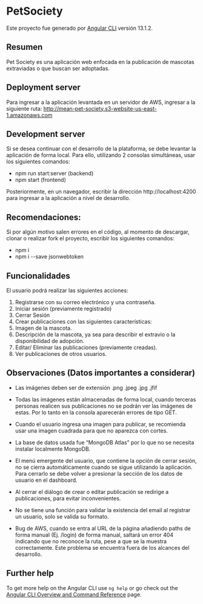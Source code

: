 # PetSociety

Este proyecto fue generado por [Angular CLI](https://github.com/angular/angular-cli) versión 13.1.2.

## Resumen
Pet Society es una aplicación web enfocada en la publicación de mascotas extraviadas o que buscan ser adoptadas.

## Deployment server

Para ingresar a la aplicación levantada en un servidor de AWS, ingresar a la siguiente ruta: http://mean-pet-society.s3-website-us-east-1.amazonaws.com

## Development server

Si se desea continuar con el desarrollo de la plataforma, se debe levantar la aplicación de forma local. Para ello, utilizando 2 consolas simultáneas, usar los siguientes comandos:
- npm run start:server (backend)
- npm start (frontend)

Posteriormente, en un navegador, escribir la dirección http://localhost:4200 para ingresar a la aplicación a nivel de desarrollo.

## Recomendaciones:
Si por algún motivo salen errores en el código, al momento de descargar, clonar o realizar fork el proyecto, escribir los siguientes comandos:
- npm i
- npm i --save jsonwebtoken

## Funcionalidades
El usuario podrá realizar las siguientes acciones:
1. Registrarse con su correo electrónico y una contraseña.
2. Iniciar sesión (previamente registrado)
3. Cerrar Sesión
4. Crear publicaciones con las siguientes características:
5. Imagen de la mascota.
6. Descripción de la mascota, ya sea para describir el extravío o la disponibilidad de adopción.
7. Editar/ Eliminar las publicaciones (previamente creadas).
8. Ver publicaciones de otros usuarios.

## Observaciones (Datos importantes a considerar)

- Las imágenes deben ser de extensión .png .jpeg .jpg .jfif

- Todas las imágenes están almacenadas de forma local, cuando terceras personas realicen sus publicaciones no se podrán ver las imágenes de estas. Por lo tanto en la consola aparecerán errores de tipo GET. 

- Cuando el usuario ingresa una imagen para publicar, se recomienda usar una imagen cuadrada para que no aparezca con cortes.

- La base de datos usada fue “MongoDB Atlas” por lo que no se necesita instalar localmente MongoDB.

- El menú emergente del usuario, que contiene la opción de cerrar sesión, no se cierra automáticamente cuando se sigue utilizando la aplicación. Para cerrarlo se debe volver a presionar la sección de los datos de usuario en el dashboard. 

- Al cerrar el diálogo de crear o editar publicación se redirige a publicaciones, para evitar inconvenientes.

- No se tiene una función para validar la existencia del email al registrar un usuario, solo se valida su formato.

- Bug de AWS, cuando se entra al URL de la página añadiendo paths de forma manual (Ej. /login) de forma manual, saltará un error 404 indicando que no reconoce la ruta, pese a que se la muestra correctamente. Este problema se encuentra fuera de los alcances del desarrollo.


## Further help

To get more help on the Angular CLI use `ng help` or go check out the [Angular CLI Overview and Command Reference](https://angular.io/cli) page.

